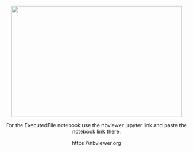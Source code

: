 <p align="center">
<img width="460" height="300" src="https://user-images.githubusercontent.com/68140840/192098566-0d45d6cd-9dee-4e93-9e87-3e01f387d1b4.png">
</p>

<p align="center">
For the ExecutedFile notebook use the nbviewer jupyter link and paste the notebook link there.
</p>

<p align="center">
https://nbviewer.org
</p>

